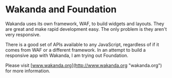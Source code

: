 # Wakanda and Foundation

Wakanda uses its own framework, WAF, to build widgets and layouts. They are great and make rapid development easy. The only problem is they aren't very responsive.

There is a good set of APIs available to any JavaScript, regardless of if it comes from WAF or a different framework. In an attempt to build a responsive app with Wakanda, I am trying out Foundation.

Please visit [www.wakanda.org](http://www.wakanda.org "wakanda.org") for more information.